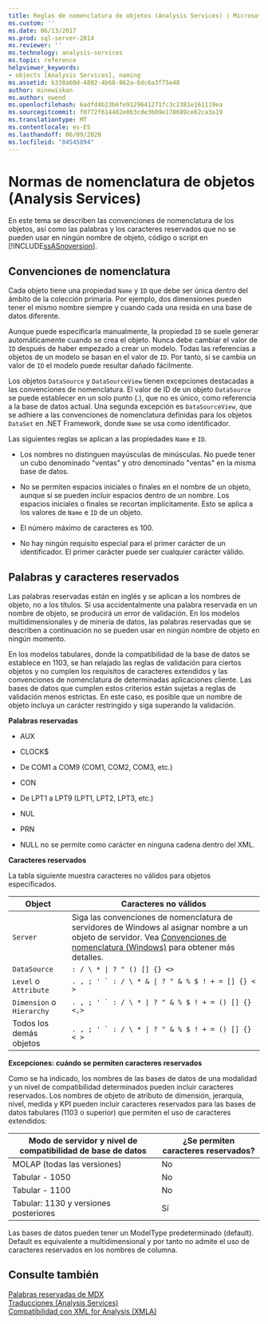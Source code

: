 ```yaml
---
title: Reglas de nomenclatura de objetos (Analysis Services) | Microsoft Docs
ms.custom: ''
ms.date: 06/13/2017
ms.prod: sql-server-2014
ms.reviewer: ''
ms.technology: analysis-services
ms.topic: reference
helpviewer_keywords:
- objects [Analysis Services], naming
ms.assetid: b338a60d-4802-4b68-862a-6dc6a3f75e48
author: minewiskan
ms.author: owend
ms.openlocfilehash: 6adfd4b23b6fe9129641271fc3c2381e161119ea
ms.sourcegitcommit: f0772f614482e0b3cde3609e178689ce62ca3a19
ms.translationtype: MT
ms.contentlocale: es-ES
ms.lasthandoff: 06/09/2020
ms.locfileid: "84545894"
---
```

# <a name="object-naming-rules-analysis-services"></a>Normas de nomenclatura de objetos (Analysis Services)
  En este tema se describen las convenciones de nomenclatura de los objetos, así como las palabras y los caracteres reservados que no se pueden usar en ningún nombre de objeto, código o script en [!INCLUDE[ssASnoversion](../../../includes/ssasnoversion-md.md)].  
  
##  <a name="naming-conventions"></a><a name="bkmk_Names"></a>Convenciones de nomenclatura  
 Cada objeto tiene una propiedad `Name` y `ID` que debe ser única dentro del ámbito de la colección primaria. Por ejemplo, dos dimensiones pueden tener el mismo nombre siempre y cuando cada una resida en una base de datos diferente.  
  
 Aunque puede especificarla manualmente, la propiedad `ID` se suele generar automáticamente cuando se crea el objeto. Nunca debe cambiar el valor de `ID` después de haber empezado a crear un modelo. Todas las referencias a objetos de un modelo se basan en el valor de `ID`. Por tanto, si se cambia un valor de `ID` el modelo puede resultar dañado fácilmente.  
  
 Los objetos `DataSource` y `DataSourceView` tienen excepciones destacadas a las convenciones de nomenclatura. El valor de ID de un objeto `DataSource` se puede establecer en un solo punto (.), que no es único, como referencia a la base de datos actual. Una segunda excepción es `DataSourceView`, que se adhiere a las convenciones de nomenclatura definidas para los objetos `DataSet` en .NET Framework, donde `Name` se usa como identificador.  
  
 Las siguientes reglas se aplican a las propiedades `Name` e `ID`.  
  
-   Los nombres no distinguen mayúsculas de minúsculas. No puede tener un cubo denominado "ventas" y otro denominado "ventas" en la misma base de datos.  
  
-   No se permiten espacios iniciales o finales en el nombre de un objeto, aunque sí se pueden incluir espacios dentro de un nombre. Los espacios iniciales o finales se recortan implícitamente. Esto se aplica a los valores de `Name` e `ID` de un objeto.  
  
-   El número máximo de caracteres es 100.  
  
-   No hay ningún requisito especial para el primer carácter de un identificador. El primer carácter puede ser cualquier carácter válido.  
  
##  <a name="reserved-words-and-characters"></a><a name="bkmk_reserved"></a>Palabras y caracteres reservados  
 Las palabras reservadas están en inglés y se aplican a los nombres de objeto, no a los títulos. Si usa accidentalmente una palabra reservada en un nombre de objeto, se producirá un error de validación. En los modelos multidimensionales y de minería de datos, las palabras reservadas que se describen a continuación no se pueden usar en ningún nombre de objeto en ningún momento.  
  
 En los modelos tabulares, donde la compatibilidad de la base de datos se establece en 1103, se han relajado las reglas de validación para ciertos objetos y no cumplen los requisitos de caracteres extendidos y las convenciones de nomenclatura de determinadas aplicaciones cliente. Las bases de datos que cumplen estos criterios están sujetas a reglas de validación menos estrictas. En este caso, es posible que un nombre de objeto incluya un carácter restringido y siga superando la validación.  
  
 **Palabras reservadas**  
  
-   AUX  
  
-   CLOCK$  
  
-   De COM1 a COM9 (COM1, COM2, COM3, etc.)  
  
-   CON  
  
-   De LPT1 a LPT9 (LPT1, LPT2, LPT3, etc.)  
  
-   NUL  
  
-   PRN  
  
-   NULL no se permite como carácter en ninguna cadena dentro del XML.  
  
 **Caracteres reservados**  
  
 La tabla siguiente muestra caracteres no válidos para objetos especificados.  
  
|Object|Caracteres no válidos|  
|------------|------------------------|  
|`Server`|Siga las convenciones de nomenclatura de servidores de Windows al asignar nombre a un objeto de servidor. Vea [Convenciones de nomenclatura (Windows)](/windows/desktop/DNS/naming-conventions) para obtener más detalles.|  
|`DataSource`| `: / \ * \| ? " () [] {} <>` |  
|`Level` o `Attribute`|````. , ; ' ` : / \ * & \| ? " & % $ ! + = [] {} < >````|  
|`Dimension` o `Hierarchy`|````. , ; ' ` : / \ * \| ? " & % $ ! + = () [] {} <,>````|  
|Todos los demás objetos|````. , ; ' ` : / \ * \| ? " & % $ ! + = () [] {} < >````|  
  
 **Excepciones: cuándo se permiten caracteres reservados**  
  
 Como se ha indicado, los nombres de las bases de datos de una modalidad y un nivel de compatibilidad determinados pueden incluir caracteres reservados. Los nombres de objeto de atributo de dimensión, jerarquía, nivel, medida y KPI pueden incluir caracteres reservados para las bases de datos tabulares (1103 o superior) que permiten el uso de caracteres extendidos:  
  
|Modo de servidor y nivel de compatibilidad de base de datos|¿Se permiten caracteres reservados?|  
|--------------------------------------------------|----------------------------------|  
|MOLAP (todas las versiones)|No|  
|Tabular - 1050|No|  
|Tabular - 1100|No|  
|Tabular: 1130 y versiones posteriores|Sí|  
  
 Las bases de datos pueden tener un ModelType predeterminado (default). Default es equivalente a multidimensional y por tanto no admite el uso de caracteres reservados en los nombres de columna.  
  
## <a name="see-also"></a>Consulte también  
 [Palabras reservadas de MDX](/sql/mdx/mdx-reserved-words)   
 [Traducciones &#40;Analysis Services&#41;](/analysis-services/translation-support-in-analysis-services)   
 [Compatibilidad con XML for Analysis &#40;XMLA&#41;](https://docs.microsoft.com/bi-reference/xmla/xml-for-analysis-compliance-xmla)  
  
  
